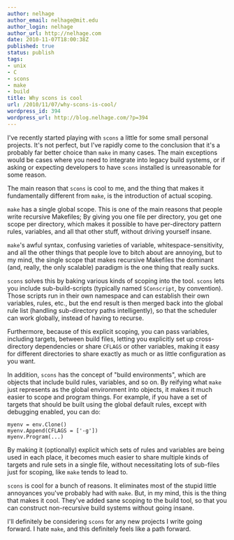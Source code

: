 ```yaml
---
author: nelhage
author_email: nelhage@mit.edu
author_login: nelhage
author_url: http://nelhage.com
date: 2010-11-07T18:00:38Z
published: true
status: publish
tags:
- unix
- C
- scons
- make
- build
title: Why scons is cool
url: /2010/11/07/why-scons-is-cool/
wordpress_id: 394
wordpress_url: http://blog.nelhage.com/?p=394
---
```


I've recently started playing with `scons` a little for some small
personal projects. It's not perfect, but I've rapidly come to the
conclusion that it's a probably far better choice than `make` in many
cases. The main exceptions would be cases where you need to integrate
into legacy build systems, or if asking or expecting developers to
have `scons` installed is unreasonable for some reason.

The main reason that `scons` is cool to me, and the thing that makes
it fundamentally different from `make`, is the introduction of actual
scoping.

`make` has a single global scope. This is one of the main reasons that
people write recursive Makefiles; By giving you one file per
directory, you get one scope per directory, which makes it possible to
have per-directory pattern rules, variables, and all that other stuff,
without driving yourself insane.

`make`'s awful syntax, confusing varieties of variable,
whitespace-sensitivity, and all the other things that people love to
bitch about are annoying, but to my mind, the single scope that makes
recursive Makefiles the dominant (and, really, the only scalable)
paradigm is the one thing that really sucks.


`scons` solves this by baking various kinds of scoping into the
tool. `scons` lets you include sub-build-scripts (typically named
`SConscript`, by convention). Those scripts run in their own namespace
and can establish their own variables, rules, etc., but the end result
is then merged back into the global rule list (handling sub-directory
paths intelligently), so that the scheduler can work globally, instead
of having to recurse.

Furthermore, because of this explicit scoping, you can pass variables,
including targets, between build files, letting you explicitly set up
cross-directory dependencies or share `CFLAGS` or other variables,
making it easy for different directories to share exactly as much or
as little configuration as you want.

In addition, `scons` has the concept of "build environments", which
are objects that include build rules, variables, and so on. By
reifying what `make` just represents as the global environment into
objects, it makes it much easier to scope and program things. For
example, if you have a set of targets that should be built using the
global default rules, except with debugging enabled, you can do:

    myenv = env.Clone()
    myenv.Append(CFLAGS = ['-g'])
    myenv.Program(...)

By making it (optionally) explicit which sets of rules and variables
are being used in each place, it becomes much easier to share multiple
kinds of targets and rule sets in a single file, without necessitating
lots of sub-files just for scoping, like `make` tends to lead to.

`scons` is cool for a bunch of reasons. It eliminates most of the
stupid little annoyances you've probably had with `make`. But, in my
mind, this is the thing that makes it cool. They've added sane scoping
to the build tool, so that you can construct non-recursive build
systems without going insane.

I'll definitely be considering `scons` for any new projects I write going
forward. I hate `make`, and this definitely feels like a path forward.

